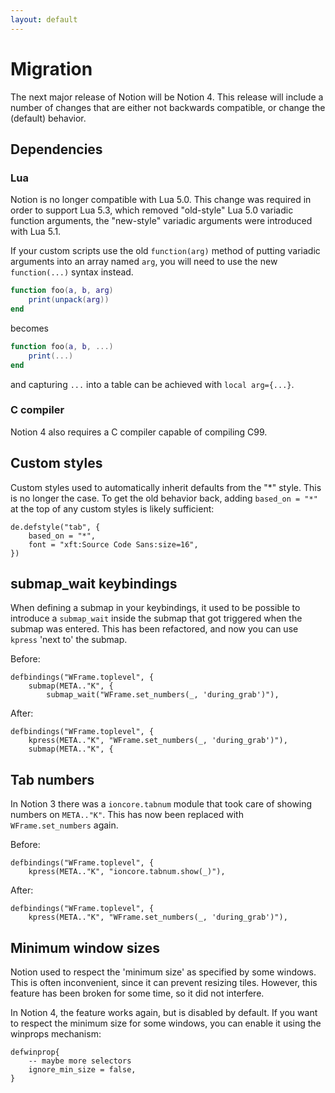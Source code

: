 ```yaml
---
layout: default
---
```


# Migration

The next major release of Notion will be Notion 4. This release will include a
number of changes that are either not backwards compatible, or change the
(default) behavior.

## Dependencies

### Lua

Notion is no longer compatible with Lua 5.0. This change was required in order to
support Lua 5.3, which removed "old-style" Lua 5.0 variadic function arguments,
the "new-style" variadic arguments were introduced with Lua 5.1.

If your custom scripts use the old `function(arg)` method of putting variadic
arguments into an array named `arg`, you will need to use the new `function(...)`
syntax instead.

```lua
function foo(a, b, arg)
    print(unpack(arg))
end
```
becomes
```lua
function foo(a, b, ...)
    print(...)
end
```
and capturing `...` into a table can be achieved with `local arg={...}`.

### C compiler

Notion 4 also requires a C compiler capable of compiling C99.

## Custom styles

Custom styles used to automatically inherit defaults from the "*" style. This
is no longer the case. To get the old behavior back, adding `based_on = "*"`
at the top of any custom styles is likely sufficient:

```
de.defstyle("tab", {
    based_on = "*",
    font = "xft:Source Code Sans:size=16",
})
```

## submap_wait keybindings

When defining a submap in your keybindings, it used to be possible to introduce
a `submap_wait` inside the submap that got triggered when the submap was
entered. This has been refactored, and now you can use `kpress` 'next to' the
submap.

Before:

```
defbindings("WFrame.toplevel", {
    submap(META.."K", {
        submap_wait("WFrame.set_numbers(_, 'during_grab')"),
```

After:

```
defbindings("WFrame.toplevel", {
    kpress(META.."K", "WFrame.set_numbers(_, 'during_grab')"),
    submap(META.."K", {
```

## Tab numbers

In Notion 3 there was a `ioncore.tabnum` module that took care of showing
numbers on `META.."K"`. This has now been replaced with `WFrame.set_numbers`
again.

Before:

```
defbindings("WFrame.toplevel", {
    kpress(META.."K", "ioncore.tabnum.show(_)"),
```

After:

```
defbindings("WFrame.toplevel", {
    kpress(META.."K", "WFrame.set_numbers(_, 'during_grab')"),
```

## Minimum window sizes

Notion used to respect the 'minimum size' as specified by some windows. This
is often inconvenient, since it can prevent resizing tiles. However, this
feature has been broken for some time, so it did not interfere.

In Notion 4, the feature works again, but is disabled by default. If you want
to respect the minimum size for some windows, you can enable it using the
winprops mechanism:

```
defwinprop{
    -- maybe more selectors
    ignore_min_size = false,
}
```
